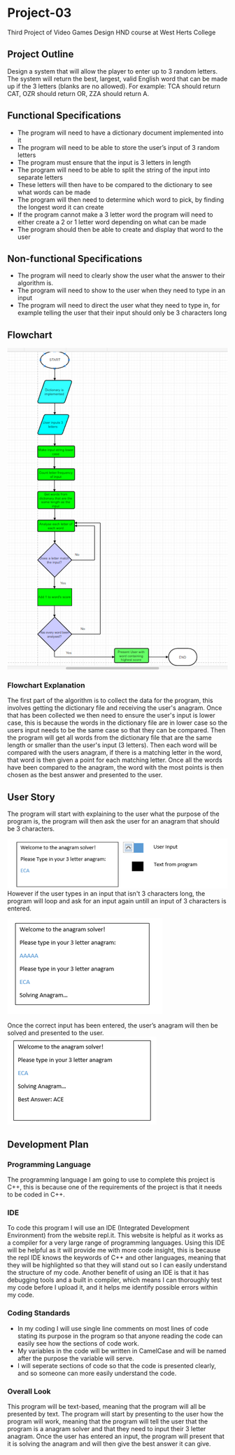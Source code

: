 # Project-03
Third Project of Video Games Design HND course at West Herts College 
## Project Outline ##
Design a system that will allow the player to enter up to 3 random letters. The system will return the best, largest, valid English word that can be made up if the 3 letters (blanks are no allowed). For example: TCA should return CAT, OZR should return OR, ZZA should return A.
## Functional Specifications ##
* The program will need to have a dictionary document implemented into it
*	The program will need to be able to store the user’s input of 3 random letters
*	The program must ensure that the input is 3 letters in length
*	The program will need to be able to split the string of the input into separate letters
*	These letters will then have to be compared to the dictionary to see what words can be made
*	The program will then need to determine which word to pick, by finding the longest word it can create
*	If the program cannot make a 3 letter word the program will need to either create a 2 or 1 letter word depending on what can be made
*	The program should then be able to create and display that word to the user
## Non-functional Specifications ##
* The program will need to clearly show the user what the answer to their algorithm is.
* The program will need to show to the user when they need to type in an input
* The program will need to direct the user what they need to type in, for example telling the user that their input should only be 3 characters long
## Flowchart ##
![alt text](https://github.com/SDearing/Project-03/blob/master/RepositoryAssets/flowchart.png)
### Flowchart Explanation ###
The first part of the algorithm is to collect the data for the program, this involves getting the dictionary file and receiving the user's anagram. Once that has been collected we then need to ensure the user's input is lower case, this is because the words in the dictionary file are in lower case so the users input needs to be the same case so that they can be compared. Then the program will get all words from the dictionary file that are the same length or smaller than the user's input (3 letters). Then each word will be compared with the users anagram, if there is a matching letter in the word, that word is then given a point for each matching letter. Once all the words have been compared to the anagram, the word with the most points is then chosen as the best answer and presented to the user.    
## User Story ##
The program will start with explaining to the user what the purpose of the program is, the program will then ask the user for an anagram that should be 3 characters.

![User Story1](https://github.com/SDearing/Project-03/blob/master/RepositoryAssets/UserStory1.PNG)<br/>
However if the user types in an input that isn't 3 characters long, the program will loop and ask for an input again untill an input of 3 characters is entered.

![User Story2](https://github.com/SDearing/Project-03/blob/master/RepositoryAssets/UserStory2.PNG)<br/>

Once the correct input has been entered, the user’s anagram will then be solved and presented to the user.
![User Story3](https://github.com/SDearing/Project-03/blob/master/RepositoryAssets/UserStory3.PNG)<br/>

## Development Plan ##
### Programming Language ###
The programming language I am going to use to complete this project is C++, this is because one of the requirements of the project is that it needs to be coded in C++.
### IDE ###
To code this program I will use an IDE (Integrated Development Environment) from the website repl.it. This website is helpful as it works as a compiler for a very large range of programming languages. Using this IDE will be helpful as it will provide me with more code insight, this is because the repl IDE knows the keywords of C++ and other languages, meaning that they will be highlighted so that they will stand out so I can easily understand the structure of my code. Another benefit of using an IDE is that it has debugging tools and a built in compiler, which means I can thoroughly test my code before I upload it, and it helps me identify possible errors within my code.
### Coding Standards ###
* In my coding I will use single line comments on most lines of code stating its purpose in the program so that anyone reading the code can easily see how the sections of code work.
* My variables in the code will be written in CamelCase and will be named after the purpose the variable will serve.
* I will seperate sections of code so that the code is presented clearly, and so someone can more easily understand the code. 
### Overall Look ###
This program will be text-based, meaning that the program will all be presented by text. The program will start by presenting to the user how the program will work, meaning that the program will tell the user that the program is a anagram solver and that they need to input their 3 letter anagram. Once the user has entered an input, the program will present that it is solving the anagram and will then give the best answer it can give.

